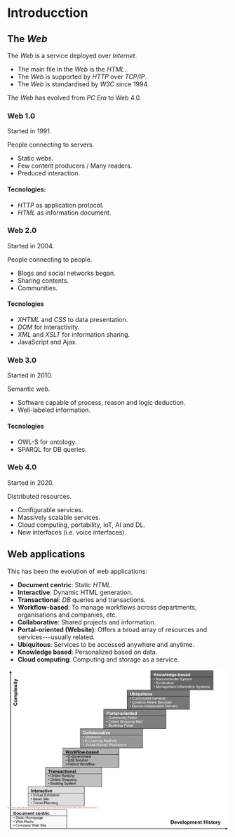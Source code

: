 # Introducction 

## The _Web_ 

The _Web_ is a service deployed over _Internet_.

- The main file in the _Web_ is the _HTML_.
- The _Web_ is supported by _HTTP_ over _TCP/IP_.
- The _Web_ is standardised by _W3C_ since 1994.

The _Web_ has evolved from _PC Era_ to Web 4.0.

### Web 1.0 

Started in 1991. 

People connecting to servers.

- Static webs.
- Few content producers / Many readers.
- Preduced interaction.

#### Tecnologies: 

- _HTTP_ as application protocol. 
- _HTML_ as information document.

### Web 2.0 

Started in 2004. 

People connecting to people.

- Blogs and social networks began.
- Sharing contents.
- Communities.

#### Tecnologies

- _XHTML_ and _CSS_ to data presentation.
- _DOM_ for interactivity.
- _XML_ and _XSLT_ for information sharing.
- JavaScript and Ajax.

### Web 3.0

Started in 2010.

Semantic web. 

- Software capable of process, reason and logic deduction.  
- Well-labeled information. 

#### Tecnologies

- OWL-S for ontology.
- SPARQL for DB queries.

### Web 4.0

Started in 2020.

Distributed resources.

- Configurable services.
- Massively scalable services. 
- Cloud computing, portability, IoT, AI and DL.
- New interfaces (i.e. voice interfaces). 

## Web applications

This has been the evolution of web applications:

- **Document centric**: Static _HTML_.
- **Interactive**: Dynamic HTML generation.
- **Transactional**: _DB_ queries and transactions.
- **Workflow-based**: To manage workflows across departments, organisations and companies, etc.
- **Collaborative**: Shared projects and information.
- **Portal-oriented (Website)**: Offers a broad array of resources and services---usually related.
- **Ubiquitous**: Services to be accessed anywhere and anytime.
- **Knowledge based**: Personalized based on data. 
- **Cloud computing**: Computing and storage as a service.

![Web evolution](img/web_evolution.jpg)
